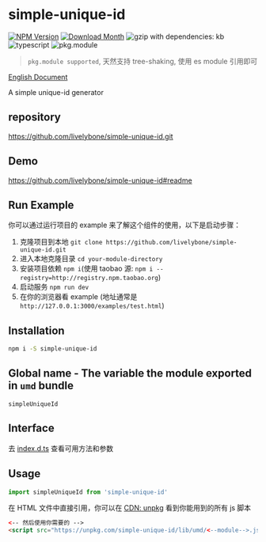 # simple-unique-id
[![NPM Version](http://img.shields.io/npm/v/simple-unique-id.svg?style=flat-square)](https://www.npmjs.com/package/simple-unique-id)
[![Download Month](http://img.shields.io/npm/dm/simple-unique-id.svg?style=flat-square)](https://www.npmjs.com/package/simple-unique-id)
![gzip with dependencies: kb](https://img.shields.io/badge/gzip--with--dependencies-kb-brightgreen.svg "gzip with dependencies: kb")
![typescript](https://img.shields.io/badge/typescript-supported-blue.svg "typescript")
![pkg.module](https://img.shields.io/badge/pkg.module-supported-blue.svg "pkg.module")

> `pkg.module supported`, 天然支持 tree-shaking, 使用 es module 引用即可

[English Document](./README.md)

A simple unique-id generator

## repository
https://github.com/livelybone/simple-unique-id.git

## Demo
https://github.com/livelybone/simple-unique-id#readme

## Run Example
你可以通过运行项目的 example 来了解这个组件的使用，以下是启动步骤：

1. 克隆项目到本地 `git clone https://github.com/livelybone/simple-unique-id.git`
2. 进入本地克隆目录 `cd your-module-directory`
3. 安装项目依赖 `npm i`(使用 taobao 源: `npm i --registry=http://registry.npm.taobao.org`)
4. 启动服务 `npm run dev`
5. 在你的浏览器看 example (地址通常是 `http://127.0.0.1:3000/examples/test.html`)

## Installation
```bash
npm i -S simple-unique-id
```

## Global name - The variable the module exported in `umd` bundle
`simpleUniqueId`

## Interface
去 [index.d.ts](./index.d.ts) 查看可用方法和参数

## Usage
```js
import simpleUniqueId from 'simple-unique-id'
```

在 HTML 文件中直接引用，你可以在 [CDN: unpkg](https://unpkg.com/simple-unique-id/lib/umd/) 看到你能用到的所有 js 脚本
```html
<-- 然后使用你需要的 -->
<script src="https://unpkg.com/simple-unique-id/lib/umd/<--module-->.js"></script>
```
